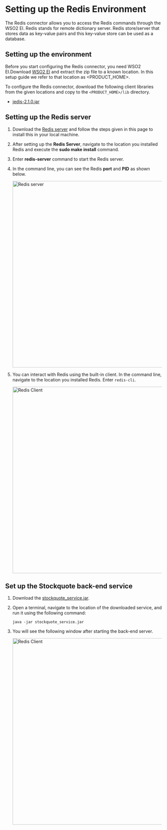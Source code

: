 # Setting up the Redis Environment 

The Redis connector allows you to access the Redis commands through the WSO2 EI. Redis stands for remote dictionary server. Redis store/server that stores data as key-value pairs and this key-value store can be used as a database.

## Setting up the environment

Before you start configuring the Redis connector, you need WSO2 EI.Download [WSO2 EI](https://wso2.com/integration/micro-integrator/) and extract the zip file to a known location. In this setup guide we refer to that location as <PRODUCT_HOME>.

To configure the Redis connector, download the following client libraries from the given locations and copy to the `<PRODUCT_HOME>/lib` directory.

* [jedis-2.1.0.jar](https://mvnrepository.com/artifact/redis.clients/jedis/2.1.0)

## Setting up the Redis server 

1. Download the [Redis server](http://redis.io/download) and follow the steps given in this page to install this in your local machine.
2. After setting up the **Redis Server**, navigate to the location you installed Redis and execute the **sudo make install** command.
3. Enter **redis-server** command to start the Redis server.
3. In the command line, you can see the Redis **port** and **PID** as shown below.
    
   <img src="../../../../assets/img/connectors/redis-server.png" title="Redis server" width="600" alt="Redis server"/> 
 
4. You can interact with Redis using the built-in client. In the command line, navigate to the location you installed Redis. Enter `redis-cli`.

   <img src="../../../../assets/img/connectors/redis-client.png" title="Redis Client" width="600" alt="Redis Client"/> 
   
## Set up the Stockquote back-end service 

1. Download the [stockquote_service.jar](https://github.com/wso2-docs/WSO2_EI/blob/master/Back-End-Service/stockquote_service.jar).

2. Open a terminal, navigate to the location of the downloaded service, and run it using the following command:

   ```
   java -jar stockquote_service.jar
   ```
3. You will see the following window after starting the back-end server.   

   <img src="../../../../assets/img/connectors/redis-client.png" title="Redis Client" width="600" alt="Redis Client"/>  